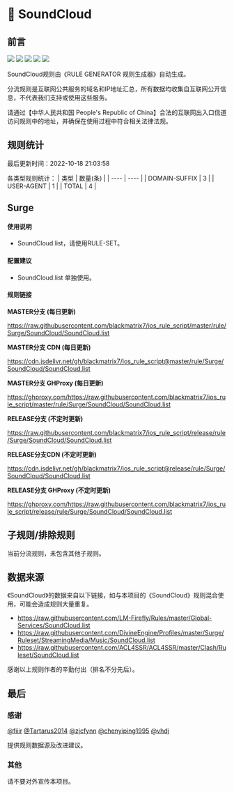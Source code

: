 # 🧸 SoundCloud

## 前言

![](https://shields.io/badge/-移除重复规则-ff69b4) ![](https://shields.io/badge/-DOMAIN与DOMAIN--SUFFIX合并-green) ![](https://shields.io/badge/-DOMAIN--SUFFIX间合并-critical) ![](https://shields.io/badge/-DOMAIN--SUFFIX与DOMAIN--KEYWORD合并-blue) ![](https://shields.io/badge/-IP--CIDR(6)合并-blueviolet) 

SoundCloud规则由《RULE GENERATOR 规则生成器》自动生成。

分流规则是互联网公共服务的域名和IP地址汇总，所有数据均收集自互联网公开信息，不代表我们支持或使用这些服务。

请通过【中华人民共和国 People's Republic of China】合法的互联网出入口信道访问规则中的地址，并确保在使用过程中符合相关法律法规。

## 规则统计

最后更新时间：2022-10-18 21:03:58

各类型规则统计：
| 类型 | 数量(条)  | 
| ---- | ----  |
| DOMAIN-SUFFIX | 3  | 
| USER-AGENT | 1  | 
| TOTAL | 4  | 


## Surge 

#### 使用说明
- SoundCloud.list，请使用RULE-SET。

#### 配置建议
- SoundCloud.list 单独使用。

#### 规则链接
**MASTER分支 (每日更新)**

https://raw.githubusercontent.com/blackmatrix7/ios_rule_script/master/rule/Surge/SoundCloud/SoundCloud.list

**MASTER分支 CDN (每日更新)**

https://cdn.jsdelivr.net/gh/blackmatrix7/ios_rule_script@master/rule/Surge/SoundCloud/SoundCloud.list

**MASTER分支 GHProxy (每日更新)**

https://ghproxy.com/https://raw.githubusercontent.com/blackmatrix7/ios_rule_script/master/rule/Surge/SoundCloud/SoundCloud.list

**RELEASE分支 (不定时更新)**

https://raw.githubusercontent.com/blackmatrix7/ios_rule_script/release/rule/Surge/SoundCloud/SoundCloud.list

**RELEASE分支CDN (不定时更新)**

https://cdn.jsdelivr.net/gh/blackmatrix7/ios_rule_script@release/rule/Surge/SoundCloud/SoundCloud.list

**RELEASE分支 GHProxy (不定时更新)**

https://ghproxy.com/https://raw.githubusercontent.com/blackmatrix7/ios_rule_script/release/rule/Surge/SoundCloud/SoundCloud.list

## 子规则/排除规则


当前分流规则，未包含其他子规则。

## 数据来源

《SoundCloud》的数据来自以下链接，如与本项目的《SoundCloud》规则混合使用，可能会造成规则大量重复。

- https://raw.githubusercontent.com/LM-Firefly/Rules/master/Global-Services/SoundCloud.list
- https://raw.githubusercontent.com/DivineEngine/Profiles/master/Surge/Ruleset/StreamingMedia/Music/SoundCloud.list
- https://raw.githubusercontent.com/ACL4SSR/ACL4SSR/master/Clash/Ruleset/SoundCloud.list


感谢以上规则作者的辛勤付出（排名不分先后）。

## 最后

### 感谢

[@fiiir](https://github.com/fiiir) [@Tartarus2014](https://github.com/Tartarus2014) [@zjcfynn](https://github.com/zjcfynn) [@chenyiping1995](https://github.com/chenyiping1995) [@vhdj](https://github.com/vhdj)

提供规则数据源及改进建议。

### 其他

请不要对外宣传本项目。